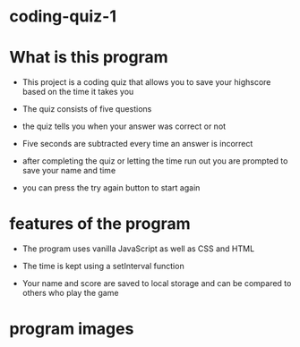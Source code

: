 # coding-quiz-1

# What is this program

* This project is a coding quiz that allows you to save your highscore based on the time it takes you

* The quiz consists of five questions

* the quiz tells you when your answer was correct or not

* Five seconds are subtracted every time an answer is incorrect

* after completing the quiz or letting the time run out you are prompted to save your name and time

* you can press the try again button to start again

# features of the program

* The program uses vanilla JavaScript as well as CSS and HTML

* The time is kept using a setInterval function

* Your name and score are saved to local storage and can be compared to others who play the game

# program images 

